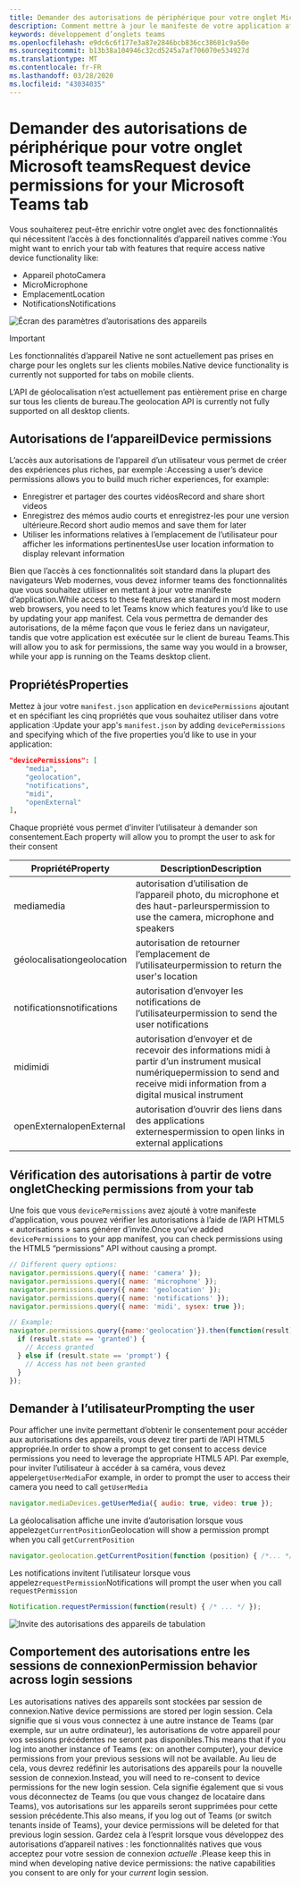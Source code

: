 ```yaml
---
title: Demander des autorisations de périphérique pour votre onglet Microsoft teams
description: Comment mettre à jour le manifeste de votre application afin de demander l’accès aux fonctionnalités natives qui requièrent généralement le consentement de l’utilisateur
keywords: développement d’onglets teams
ms.openlocfilehash: e9dc6c6f177e3a87e2846bcb836cc38601c9a50e
ms.sourcegitcommit: b13b38a104946c32cd5245a7af706070e534927d
ms.translationtype: MT
ms.contentlocale: fr-FR
ms.lasthandoff: 03/28/2020
ms.locfileid: "43034035"
---
```

# <a name="request-device-permissions-for-your-microsoft-teams-tab"></a><span data-ttu-id="d91ae-104">Demander des autorisations de périphérique pour votre onglet Microsoft teams</span><span class="sxs-lookup"><span data-stu-id="d91ae-104">Request device permissions for your Microsoft Teams tab</span></span>

<span data-ttu-id="d91ae-105">Vous souhaiterez peut-être enrichir votre onglet avec des fonctionnalités qui nécessitent l’accès à des fonctionnalités d’appareil natives comme :</span><span class="sxs-lookup"><span data-stu-id="d91ae-105">You might want to enrich your tab with features that require access native device functionality like:</span></span>

* <span data-ttu-id="d91ae-106">Appareil photo</span><span class="sxs-lookup"><span data-stu-id="d91ae-106">Camera</span></span>
* <span data-ttu-id="d91ae-107">Micro</span><span class="sxs-lookup"><span data-stu-id="d91ae-107">Microphone</span></span>
* <span data-ttu-id="d91ae-108">Emplacement</span><span class="sxs-lookup"><span data-stu-id="d91ae-108">Location</span></span>
* <span data-ttu-id="d91ae-109">Notifications</span><span class="sxs-lookup"><span data-stu-id="d91ae-109">Notifications</span></span>

![Écran des paramètres d’autorisations des appareils](~/assets/images/tabs/device-permissions.png)

> [!IMPORTANT]
>
> <span data-ttu-id="d91ae-111">Les fonctionnalités d’appareil Native ne sont actuellement pas prises en charge pour les onglets sur les clients mobiles.</span><span class="sxs-lookup"><span data-stu-id="d91ae-111">Native device functionality is currently not supported for tabs on mobile clients.</span></span>
>
> <span data-ttu-id="d91ae-112">L’API de géolocalisation n’est actuellement pas entièrement prise en charge sur tous les clients de bureau.</span><span class="sxs-lookup"><span data-stu-id="d91ae-112">The geolocation API is currently not fully supported on all desktop clients.</span></span>

## <a name="device-permissions"></a><span data-ttu-id="d91ae-113">Autorisations de l’appareil</span><span class="sxs-lookup"><span data-stu-id="d91ae-113">Device permissions</span></span>

<span data-ttu-id="d91ae-114">L’accès aux autorisations de l’appareil d’un utilisateur vous permet de créer des expériences plus riches, par exemple :</span><span class="sxs-lookup"><span data-stu-id="d91ae-114">Accessing a user’s device permissions allows you to build much richer experiences, for example:</span></span>

* <span data-ttu-id="d91ae-115">Enregistrer et partager des courtes vidéos</span><span class="sxs-lookup"><span data-stu-id="d91ae-115">Record and share short videos</span></span>
* <span data-ttu-id="d91ae-116">Enregistrez des mémos audio courts et enregistrez-les pour une version ultérieure.</span><span class="sxs-lookup"><span data-stu-id="d91ae-116">Record short audio memos and save them for later</span></span>
* <span data-ttu-id="d91ae-117">Utiliser les informations relatives à l’emplacement de l’utilisateur pour afficher les informations pertinentes</span><span class="sxs-lookup"><span data-stu-id="d91ae-117">Use user location information to display relevant information</span></span>

<span data-ttu-id="d91ae-118">Bien que l’accès à ces fonctionnalités soit standard dans la plupart des navigateurs Web modernes, vous devez informer teams des fonctionnalités que vous souhaitez utiliser en mettant à jour votre manifeste d’application.</span><span class="sxs-lookup"><span data-stu-id="d91ae-118">While access to these features are standard in most modern web browsers, you need to let Teams know which features you’d like to use by updating your app manifest.</span></span> <span data-ttu-id="d91ae-119">Cela vous permettra de demander des autorisations, de la même façon que vous le feriez dans un navigateur, tandis que votre application est exécutée sur le client de bureau Teams.</span><span class="sxs-lookup"><span data-stu-id="d91ae-119">This will allow you to ask for permissions, the same way you would in a browser, while your app is running on the Teams desktop client.</span></span>

## <a name="properties"></a><span data-ttu-id="d91ae-120">Propriétés</span><span class="sxs-lookup"><span data-stu-id="d91ae-120">Properties</span></span>

<span data-ttu-id="d91ae-121">Mettez à jour votre `manifest.json` application en `devicePermissions` ajoutant et en spécifiant les cinq propriétés que vous souhaitez utiliser dans votre application :</span><span class="sxs-lookup"><span data-stu-id="d91ae-121">Update your app's `manifest.json` by adding `devicePermissions` and specifying which of the five properties you’d like to use in your application:</span></span>

``` json
"devicePermissions": [
    "media",
    "geolocation",
    "notifications",
    "midi",
    "openExternal"
],
```

<span data-ttu-id="d91ae-122">Chaque propriété vous permet d’inviter l’utilisateur à demander son consentement.</span><span class="sxs-lookup"><span data-stu-id="d91ae-122">Each property will allow you to prompt the user to ask for their consent</span></span>

| <span data-ttu-id="d91ae-123">Propriété</span><span class="sxs-lookup"><span data-stu-id="d91ae-123">Property</span></span>      | <span data-ttu-id="d91ae-124">Description</span><span class="sxs-lookup"><span data-stu-id="d91ae-124">Description</span></span>   |
| --- | --- |
| <span data-ttu-id="d91ae-125">media</span><span class="sxs-lookup"><span data-stu-id="d91ae-125">media</span></span>         | <span data-ttu-id="d91ae-126">autorisation d’utilisation de l’appareil photo, du microphone et des haut-parleurs</span><span class="sxs-lookup"><span data-stu-id="d91ae-126">permission to use the camera, microphone and speakers</span></span> |
| <span data-ttu-id="d91ae-127">géolocalisation</span><span class="sxs-lookup"><span data-stu-id="d91ae-127">geolocation</span></span>   | <span data-ttu-id="d91ae-128">autorisation de retourner l’emplacement de l’utilisateur</span><span class="sxs-lookup"><span data-stu-id="d91ae-128">permission to return the user's location</span></span>      |
| <span data-ttu-id="d91ae-129">notifications</span><span class="sxs-lookup"><span data-stu-id="d91ae-129">notifications</span></span> | <span data-ttu-id="d91ae-130">autorisation d’envoyer les notifications de l’utilisateur</span><span class="sxs-lookup"><span data-stu-id="d91ae-130">permission to send the user notifications</span></span>      |
| <span data-ttu-id="d91ae-131">midi</span><span class="sxs-lookup"><span data-stu-id="d91ae-131">midi</span></span>          | <span data-ttu-id="d91ae-132">autorisation d’envoyer et de recevoir des informations midi à partir d’un instrument musical numérique</span><span class="sxs-lookup"><span data-stu-id="d91ae-132">permission to send and receive midi information from a digital musical instrument</span></span>   |
| <span data-ttu-id="d91ae-133">openExternal</span><span class="sxs-lookup"><span data-stu-id="d91ae-133">openExternal</span></span>  | <span data-ttu-id="d91ae-134">autorisation d’ouvrir des liens dans des applications externes</span><span class="sxs-lookup"><span data-stu-id="d91ae-134">permission to open links in external applications</span></span>  |

## <a name="checking-permissions-from-your-tab"></a><span data-ttu-id="d91ae-135">Vérification des autorisations à partir de votre onglet</span><span class="sxs-lookup"><span data-stu-id="d91ae-135">Checking permissions from your tab</span></span>

<span data-ttu-id="d91ae-136">Une fois que vous `devicePermissions` avez ajouté à votre manifeste d’application, vous pouvez vérifier les autorisations à l’aide de l’API HTML5 « autorisations » sans générer d’invite.</span><span class="sxs-lookup"><span data-stu-id="d91ae-136">Once you’ve added `devicePermissions` to your app manifest, you can check permissions using the HTML5 “permissions” API without causing a prompt.</span></span>

``` Javascript
// Different query options:
navigator.permissions.query({ name: 'camera' });
navigator.permissions.query({ name: 'microphone' });
navigator.permissions.query({ name: 'geolocation' });
navigator.permissions.query({ name: 'notifications' });
navigator.permissions.query({ name: 'midi', sysex: true });

// Example:
navigator.permissions.query({name:'geolocation'}).then(function(result) {
  if (result.state == 'granted') {
    // Access granted
  } else if (result.state == 'prompt') {
    // Access has not been granted
  }
});
```

## <a name="prompting-the-user"></a><span data-ttu-id="d91ae-137">Demander à l’utilisateur</span><span class="sxs-lookup"><span data-stu-id="d91ae-137">Prompting the user</span></span>

<span data-ttu-id="d91ae-138">Pour afficher une invite permettant d’obtenir le consentement pour accéder aux autorisations des appareils, vous devez tirer parti de l’API HTML5 appropriée.</span><span class="sxs-lookup"><span data-stu-id="d91ae-138">In order to show a prompt to get consent to access device permissions you need to leverage the appropriate HTML5 API.</span></span> <span data-ttu-id="d91ae-139">Par exemple, pour inviter l’utilisateur à accéder à sa caméra, vous devez appeler`getUserMedia`</span><span class="sxs-lookup"><span data-stu-id="d91ae-139">For example, in order to prompt the user to access their camera you need to call `getUserMedia`</span></span>

```Javascript
navigator.mediaDevices.getUserMedia({ audio: true, video: true });
```

<span data-ttu-id="d91ae-140">La géolocalisation affiche une invite d’autorisation lorsque vous appelez`getCurrentPosition`</span><span class="sxs-lookup"><span data-stu-id="d91ae-140">Geolocation will  show a permission prompt when you call `getCurrentPosition`</span></span>

```Javascript
navigator.geolocation.getCurrentPosition(function (position) { /*... */ });
```

<span data-ttu-id="d91ae-141">Les notifications invitent l’utilisateur lorsque vous appelez`requestPermission`</span><span class="sxs-lookup"><span data-stu-id="d91ae-141">Notifications will prompt the user when you call `requestPermission`</span></span>

```Javascript
Notification.requestPermission(function(result) { /* ... */ });
```

![Invite des autorisations des appareils de tabulation](~/assets/images/tabs/device-permissions-prompt.png)

## <a name="permission-behavior-across-login-sessions"></a><span data-ttu-id="d91ae-143">Comportement des autorisations entre les sessions de connexion</span><span class="sxs-lookup"><span data-stu-id="d91ae-143">Permission behavior across login sessions</span></span>

<span data-ttu-id="d91ae-144">Les autorisations natives des appareils sont stockées par session de connexion.</span><span class="sxs-lookup"><span data-stu-id="d91ae-144">Native device permissions are stored per login session.</span></span> <span data-ttu-id="d91ae-145">Cela signifie que si vous vous connectez à une autre instance de Teams (par exemple, sur un autre ordinateur), les autorisations de votre appareil pour vos sessions précédentes ne seront pas disponibles.</span><span class="sxs-lookup"><span data-stu-id="d91ae-145">This means that if you log into another instance of Teams (ex: on another computer), your device permissions from your previous sessions will not be available.</span></span> <span data-ttu-id="d91ae-146">Au lieu de cela, vous devrez redéfinir les autorisations des appareils pour la nouvelle session de connexion.</span><span class="sxs-lookup"><span data-stu-id="d91ae-146">Instead, you will need to re-consent to device permissions for the new login session.</span></span> <span data-ttu-id="d91ae-147">Cela signifie également que si vous vous déconnectez de Teams (ou que vous changez de locataire dans Teams), vos autorisations sur les appareils seront supprimées pour cette session précédente.</span><span class="sxs-lookup"><span data-stu-id="d91ae-147">This also means, if you log out of Teams (or switch tenants inside of Teams), your device permissions will be deleted for that previous login session.</span></span> <span data-ttu-id="d91ae-148">Gardez cela à l’esprit lorsque vous développez des autorisations d’appareil natives : les fonctionnalités natives que vous acceptez pour votre session de connexion _actuelle_ .</span><span class="sxs-lookup"><span data-stu-id="d91ae-148">Please keep this in mind when developing native device permissions: the native capabilities you consent to are only for your _current_ login session.</span></span>
